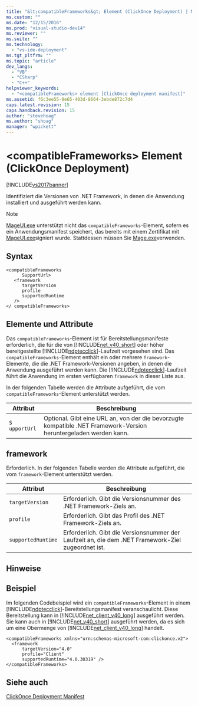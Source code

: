 ```yaml
---
title: "&lt;compatibleFrameworks&gt; Element (ClickOnce Deployment) | Microsoft Docs"
ms.custom: ""
ms.date: "12/15/2016"
ms.prod: "visual-studio-dev14"
ms.reviewer: ""
ms.suite: ""
ms.technology: 
  - "vs-ide-deployment"
ms.tgt_pltfrm: ""
ms.topic: "article"
dev_langs: 
  - "VB"
  - "CSharp"
  - "C++"
helpviewer_keywords: 
  - "<compatibleFrameworks> element [ClickOnce deployment manifest]"
ms.assetid: f6c3ee55-9e65-403d-8664-3ebde872c7d4
caps.latest.revision: 15
caps.handback.revision: 15
author: "stevehoag"
ms.author: "shoag"
manager: "wpickett"
---
```

# &lt;compatibleFrameworks&gt; Element (ClickOnce Deployment)
[!INCLUDE[vs2017banner](../code-quality/includes/vs2017banner.md)]

Identifiziert die Versionen von .NET Framework, in denen die Anwendung installiert und ausgeführt werden kann.  
  
> [!NOTE]
>  [MageUI.exe](../Topic/MageUI.exe%20\(Manifest%20Generation%20and%20Editing%20Tool,%20Graphical%20Client\).md) unterstützt nicht das `compatibleFrameworks`\-Element, sofern es ein Anwendungsmanifest speichert, das bereits mit einem Zertifikat mit [MageUI.exe](../Topic/MageUI.exe%20\(Manifest%20Generation%20and%20Editing%20Tool,%20Graphical%20Client\).md)signiert wurde.  Stattdessen müssen Sie [Mage.exe](../Topic/Mage.exe%20\(Manifest%20Generation%20and%20Editing%20Tool\).md)verwenden.  
  
## Syntax  
  
```  
<compatibleFrameworks  
      SupportUrl>   
   <framework  
      targetVersion  
      profile  
      supportedRuntime  
   />   
</ compatibleFrameworks>  
```  
  
## Elemente und Attribute  
 Das `compatibleFrameworks`\-Element ist für Bereitstellungsmanifeste erforderlich, die für die von [!INCLUDE[net_v40_short](../code-quality/includes/net_v40_short_md.md)] oder höher bereitgestellte [!INCLUDE[ndptecclick](../deployment/includes/ndptecclick_md.md)]\-Laufzeit vorgesehen sind.  Das `compatibleFrameworks`\-Element enthält ein oder mehrere `framework`\-Elemente, die die .NET Framework\-Versionen angeben, in denen die Anwendung ausgeführt werden kann.  Die [!INCLUDE[ndptecclick](../deployment/includes/ndptecclick_md.md)]\-Laufzeit führt die Anwendung im ersten verfügbaren `framework` in dieser Liste aus.  
  
 In der folgenden Tabelle werden die Attribute aufgeführt, die vom `compatibleFrameworks`\-Element unterstützt werden.  
  
|Attribut|Beschreibung|  
|--------------|------------------|  
|`S` `upportUrl`|Optional.  Gibt eine URL an, von der die bevorzugte kompatible .NET Framework\-Version heruntergeladen werden kann.|  
  
## framework  
 Erforderlich.  In der folgenden Tabelle werden die Attribute aufgeführt, die vom `framework`\-Element unterstützt werden.  
  
|Attribut|Beschreibung|  
|--------------|------------------|  
|`targetVersion`|Erforderlich.  Gibt die Versionsnummer des .NET Framework\-Ziels an.|  
|`profile`|Erforderlich.  Gibt das Profil des .NET Framework\-Ziels an.|  
|`supportedRuntime`|Erforderlich.  Gibt die Versionsnummer der Laufzeit an, die dem .NET Framework\-Ziel zugeordnet ist.|  
  
## Hinweise  
  
## Beispiel  
 Im folgenden Codebeispiel wird ein `compatibleFrameworks`\-Element in einem [!INCLUDE[ndptecclick](../deployment/includes/ndptecclick_md.md)]\-Bereitstellungsmanifest veranschaulicht.  Diese Bereitstellung kann in [!INCLUDE[net_client_v40_long](../deployment/includes/net_client_v40_long_md.md)] ausgeführt werden.  Sie kann auch in [!INCLUDE[net_v40_short](../code-quality/includes/net_v40_short_md.md)] ausgeführt werden, da es sich um eine Obermenge von [!INCLUDE[net_client_v40_long](../deployment/includes/net_client_v40_long_md.md)] handelt.  
  
```  
<compatibleFrameworks xmlns="urn:schemas-microsoft-com:clickonce.v2">  
  <framework   
      targetVersion="4.0"   
      profile="Client"   
      supportedRuntime="4.0.30319" />  
</compatibleFrameworks>  
```  
  
## Siehe auch  
 [ClickOnce Deployment Manifest](../deployment/clickonce-deployment-manifest.md)
